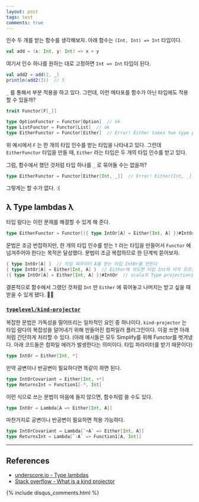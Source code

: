 ```yaml
---
layout: post
tags: test
comments: true
---
```


인수 두 개를 받는 함수를 생각해보자. 아래 함수는 `(Int, Int) => Int` 타입이다.

```scala
val add = (x: Int, y: Int) => x + y
```

여기서 인수 하나를 원하는 대로 고정하면 `Int => Int` 타입이 된다.

```scala
val add2 = add(2, _)
println(add2(3))  // 5
```

`_` 를 통해서 부분 적용을 하고 있다. 그런데, 이런 메타포를 함수가 아닌 타입에도 적용할 수 있을까?

```scala
trait Functor[F[_]]

type OptionFunctor = Functor[Option]  // ok
type ListFunctor = Functor[List]  // ok
type EitherFunctor = Functor[Either]  // Error! Either takes two type parameters, expected: one
```

위 예시에서 `F` 는 한 개의 타입 인수를 받는 타입을 나타내고 있다. 그런데 `EitherFunctor` 타입을 만들 때, `Either` 라는 타입은 두 개의 타입 인수를 받고 있다.

그럼, 함수에서 했던 것처럼 타입 하나를 `_` 로 묶어둘 수는 없을까?

```scala
type EitherFunctor = Functor[Either[Int, _]]  // Error! Either[Int, _] takes no type parameters, expected: one
```

그렇게는 할 수가 없다. :(

## λ Type lambdas λ

타입 람다는 이런 문제를 해결할 수 있게 해 준다.

```scala
type EitherFunctor = Functor[({ type IntOr[A] = Either[Int, A] })#IntOr]
```

문법은 조금 번잡하지만, 한 개의 타입 인수를 받는 `T` 라는 타입을 만들어서 `Functor` 에 넘겨주어야 한다는 목적은 달성했다. 문법이 조금 복잡하므로 한 단계씩 뜯어보자.

```scala
{ type IntOr[A] }  // 타입 파라미터 A를 받는 타입 IntOr를 만든다
{ type IntOr[A] = Either[Int, A] }  // Either에 의도한 타입 Int와 아직 모르는 타입 A를 넘긴다
({ type IntOr[A] = Either[Int, A] })#IntOr  // scala의 Type projection을 이용해 IntOr을 꺼낸다
```

결론적으로 함수에서 그랬던 것처럼 `Int` 만 `Either` 에 묶어놓고 나머지는 받고 싶을 때 받을 수 있게 됐다. 👍🏼

### [`typelevel/kind-projector`](https://github.com/typelevel/kind-projector)

복잡한 문법은 가독성을 떨어뜨리는 일차적인 요인 중 하나이다. `kind-projector` 는 타입 람다의 복잡성을 덜어내기 위해 만들어진 컴파일러 플러그인이다. 이걸 쓰면 아래처럼 간단하게 처리할 수 있다. (아래 예시들은 모두 Simplify를 위해 Functor를 벗겨냈다. 아래 코드들은 컴파일 에러가 발생한다는 의미이다. 타입 파라미터를 받기 때문이다)

```scala
type IntOr = Either[Int, *]
```

만약 공변이나 반공변이 필요하다면 똑같이 하면 된다.

```scala
type IntOrCovariant = Either[Int, +*]
type ReturnsInt = Function1[-*, Int]
```

이런 식으로 쓰는 문법이 마음에 들지 않으면, 함수처럼 쓸 수도 있다.

```scala
type IntOr = Lambda[A => Either[Int, A]]
```

마찬가지로 공변이나 반공변이 필요하면 적용 가능하다.

```scala
type IntOrCovariant = Lambda[`+A` => Either[Int, A]]
type ReturnsInt = Lambda[`-A` => Function1[A, Int]]
```

---

## References

- [underscore.io - Type lambdas](https://underscore.io/blog/posts/2016/12/05/type-lambdas.html)
- [Stack overflow - What is a kind projector](https://stackoverflow.com/questions/39905267/what-is-a-kind-projector)

{% include disqus_comments.html %}
